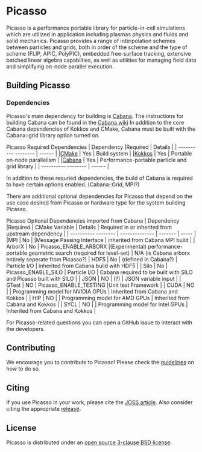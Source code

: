 # Picasso

Picasso is a performance portable library for particle-in-cell simulations
which are utilized in application including plasmas physics and fluids and 
solid mechanics. Picasso provides a range of interpolation schemes between
particles and grids, both in order of the scheme and the type of scheme 
(FLIP, APIC, PolyPIC), embedded free-surface tracking, extensive batched 
linear algebra capabilties, as well as utilities for managing field data
and simplifying on-node parallel execution.


## Building Picasso

### Dependencies

Picasso's main dependency for building is [Cabana](https://github.com/ECP-copa/Cabana).
The instructions for building Cabana can be found in the [Cabana wiki](https://github.com/ECP-copa/Cabana/wiki/1-Build-Instructions)
In addition to the core Cabana dependencies of Kokkos and CMake, Cabana must 
be built with the Cabana::grid library option turned on.

Picasso Required Dependencies
| Dependency |Required | Details |
| ---------- -------- | ------  |
|[CMake](https://cmake.org/download/)      | Yes     | Build system |
|[Kokkos](https://github.com/kokkos/kokkos)    | Yes      | Portable on-node parallelism |
|[Cabana](https://github.com/ECP-copa/Cabana) | Yes | Performance-portable particle and grid library |
| ---------- -------- | ------  |

In addition to these requried dependencies, the build of Cabana is required 
to have certain options enabled. (Cabana::Grid, MPI?)

There are additional optional dependencies for Picasso that depend on the 
use case desired from Picasso or hardware type for the system building 
Picasso.

Picasso Optional Dependencies imported from Cabana
| Dependency |Required | CMake Variable | Details | Required in or inherited from upstream dependency |
| ---------- -------- | -------------- | -------  | ----- |
|MPI | No | |Message Passing Interface | inherited from Cabana MPI build |
| ArborX | No | Picasso_ENABLE_ARBORX |(Experimental) performance-portable geometric search (required for level-set) | N/A (is Cabana arborx entirely seperate from Picasso?)
| HDF5 | No | (defined in Cabana?) | Particle I/O | inherited from Cabana build with HDF5 |
| Silo | No | Picasso_ENABLE_SILO | Particle I/O | Cabana required to be built with SILO and Picasso built with SILO |
| JSON | NO | (?) | JSON variable input |
| GTest | NO | Picasso_ENABLE_TESTING |Unit test Framework | 
| CUDA | NO | | Programming model for NVIDIA GPUs | Inherited from Cabana and Kokkos |
| HIP | NO | | Programming model for AMD GPUs | Inherited from Cabana and Kokkos |
| SYCL | NO | | Programming model for Intel GPUs | Inherited from Cabana and Kokkos |

For Picasso-related questions you can open a GitHub issue to interact with the
developers.

## Contributing

We encourage you to contribute to Picasso! Please check the
[guidelines](CONTRIBUTING.md) on how to do so.

## Citing

If you use Picasso in your work, please cite the [JOSS article](CITATION.bib).
Also consider citing the appropriate [release](https://doi.org/10.5281/zenodo.2558368).

## License

Picasso is distributed under an [open source 3-clause BSD license](LICENSE).
